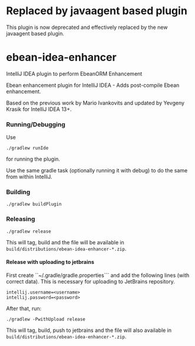 # Replaced by javaagent based plugin

This plugin is now deprecated and effectively replaced by the new javaagent based plugin.


# ebean-idea-enhancer
IntelliJ IDEA plugin to perform EbeanORM Enhancement

Ebean enhancement plugin for IntelliJ IDEA - Adds post-compile Ebean enhancement.

Based on the previous work by Mario Ivankovits and updated by Yevgeny Krasik for IntelliJ IDEA 13+.

### Running/Debugging

Use 
```
./gradlew runIde
```
for running the plugin.

Use the same gradle task (optionally running it with debug) to do the same from within IntelliJ.


### Building

```
./gradlew buildPlugin
```

### Releasing

```
./gradlew release
```

This will tag, build and the file will be available in ```build/distributions/ebean-idea-enhancer-*.zip```.

#### Release with uploading to jetbrains

First create ``~/.gradle/gradle.properties``` and add the following lines (with correct data). This is necessary for
uploading to JetBrains repository.
```
intellij.username=<username>
intellij.password=<password>
```

After that, run:
```
./gradlew -PwithUpload release
```

This will tag, build, push to jetbrains and the file
will also available in ```build/distributions/ebean-idea-enhancer-*.zip```.
